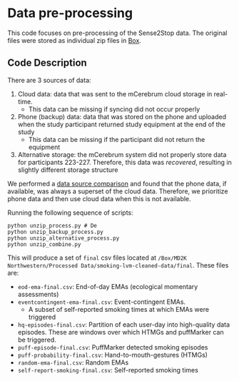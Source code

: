 # Data pre-processing #

This code focuses on pre-processing of the Sense2Stop data. The
original files were stored as individual zip files in [Box](http://box.com/).

## Code Description ##

There are 3 sources of data:

1. Cloud data: data that was sent to the mCerebrum cloud storage in real-time. 
    + This data can be missing if syncing did not occur properly
2. Phone (backup) data: data that was stored on the phone and uploaded when the study participant returned study equipment at the end of the study
    + This data can be missing if the participant did not return the equipment
3. Alternative storage: the mCerebrum system did not properly store data for participants 223-227.  Therefore, this data was _recovered_, resulting in slightly different storage structure

We performed a [data source comparison](/data_source_comparison) and found that the phone data, if available, was always a superset of the cloud data.  Therefore, we prioritize phone data and then use cloud data when this is not available.  

Running the following sequence of scripts:

```
python unzip_process.py # De
python unzip_backup_process.py 
python unzip_alternative_process.py 
python unzip_combine.py 
```

This will produce a set of `final` csv files located at `/Box/MD2K Northwestern/Processed Data/smoking-lvm-cleaned-data/final`.  These files are:
* `eod-ema-final.csv`: End-of-day EMAs (ecological momentary assessments)
* `eventcontingent-ema-final.csv`: Event-contingent EMAs.  
    + A subset of self-reported smoking times at which EMAs were triggered
* `hq-episodes-final.csv`: Partition of each user-day into high-quality data episodes.  These are windows over which HTMGs and puffMarker can be triggered.
* `puff-episode-final.csv`: PuffMarker detected smoking episodes
* `puff-probability-final.csv`: Hand-to-mouth-gestures (HTMGs) 
* `random-ema-final.csv`: Random EMAs
* `self-report-smoking-final.csv`: Self-reported smoking times



